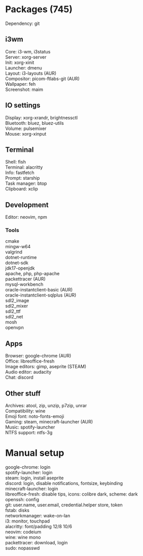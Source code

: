 # Packages (745)

Dependency: git

## i3wm
Core: i3-wm, i3status\
Server: xorg-server\
Init: xorg-xinit\
Launcher: dmenu\
Layout: i3-layouts (AUR)\
Compositor: picom-ftlabs-git (AUR)\
Wallpaper: feh\
Screenshot: maim

## IO settings
Display: xorg-xrandr, brightnessctl\
Bluetooth: bluez, bluez-utils\
Volume: pulsemixer\
Mouse: xorg-xinput

## Terminal
Shell: fish\
Terminal: alacritty\
Info: fastfetch\
Prompt: starship\
Task manager: btop\
Clipboard: xclip

## Development
Editor: neovim, npm

### Tools
cmake\
mingw-w64\
valgrind\
dotnet-runtime\
dotnet-sdk\
jdk17-openjdk\
apache, php, php-apache\
packettracer (AUR)\
mysql-workbench\
oracle-instantclient-basic (AUR)\
oracle-instantclient-sqlplus (AUR)\
sdl2_image\
sdl2_mixer\
sdl2_ttf\
sdl2_net\
mosh\
openvpn

## Apps
Browser: google-chrome (AUR)\
Office: libreoffice-fresh\
Image editors: gimp, aseprite (STEAM)\
Audio editor: audacity\
Chat: discord

## Other stuff
Archives: atool, zip, unzip, p7zip, unrar\
Compatibility: wine\
Emoji font: noto-fonts-emoji\
Gaming: steam, minecraft-launcher (AUR)\
Music: spotify-launcher\
NTFS support: ntfs-3g

# Manual setup
google-chrome: login\
spotify-launcher: login\
steam: login, install aseprite\
discord: login, disable notifications, fontsize, keybinding\
minecraft-launcher: login\
libreoffice-fresh: disable tips, icons: colibre dark, scheme: dark\
openssh: config\
git: user.name, user.email, credential.helper store, token\
fstab: disks\
networkmanager: wake-on-lan\
i3: monitor, touchpad\
alacritty: font/padding 12/8 10/6\
neovim: codeium\
wine: wine mono\
packettracer: download, login\
sudo: nopasswd
